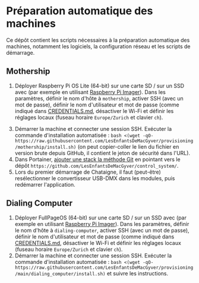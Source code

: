 # Préparation automatique des machines

Ce dépôt contient les scripts nécessaires à la préparation automatique des machines, notamment les logiciels, la configuration réseau et les scripts de démarrage.

## Mothership
1. Déployer Raspberry Pi OS Lite (64-bit) sur une carte SD / sur un SSD avec (par exemple en utilisant [Raspberry Pi Imager](https://www.raspberrypi.com/software/)). Dans les paramètres, définir le nom d'hôte à `mothership`, activer SSH (avec un mot de passe), définir le nom d'utilisateur et mot de passe (comme indiqué dans [CREDENTIALS.md](https://github.com/LesEnfantsDeMacGyver/control_system/CREDENTIALS.md), désactiver le Wi-Fi et définir les réglages locaux (fuseau horaire `Europe/Zurich` et clavier `ch`).
<!-- 2. Modifier le fichier `cmdline.txt` sur la partition boot pour y définir une adresse IP fixe :
   ```
   ip=192.168.64.5
   ``` -->
3. Démarrer la machine et connecter une session SSH. Exécuter la commande d'installation automatisée :
   `bash <(wget -qO- https://raw.githubusercontent.com/LesEnfantsDeMacGyver/provisioning/mothership/install.sh)` (on peut copier-coller le lien du fichier en version brute depuis GitHub, il contient le jeton de sécurité dans l'URL).
4. Dans Portainer, [ajouter une stack la méthode Git](https://docs.portainer.io/user/docker/stacks/add#option-3-git-repository) en pointant vers le dépôt `https://github.com/LesEnfantsDeMacGyver/control_system/`.
5. Lors du premier démarrage de Chataigne, il faut (peut-être) resélectionner le convertisseur USB-DMX dans les modules, puis redémarrer l'application.

## Dialing Computer

1. Déployer FullPageOS (64-bit) sur une carte SD / sur un SSD avec (par exemple en utilisant [Raspberry Pi Imager](https://www.raspberrypi.com/software/)). Dans les paramètres, définir le nom d'hôte à `dialing-computer`, activer SSH (avec un mot de passe), définir le nom d'utilisateur et mot de passe (comme indiqué dans [CREDENTIALS.md](https://github.com/LesEnfantsDeMacGyver/control_system/CREDENTIALS.md), désactiver le Wi-Fi et définir les réglages locaux (fuseau horaire `Europe/Zurich` et clavier `ch`).
2. Démarrer la machine et connecter une session SSH. Exécuter la commande d'installation automatisée :
   `bash <(wget -qO- https://raw.githubusercontent.com/LesEnfantsDeMacGyver/provisioning/main/dialing_computer/install.sh)` et suivre les instructions.